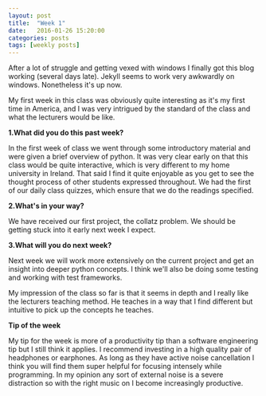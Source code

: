 ```yaml
---
layout: post
title:  "Week 1"
date:   2016-01-26 15:20:00
categories: posts
tags: [weekly posts]
---
```


After a lot of struggle and getting vexed with windows I finally got this blog
working (several days late). Jekyll seems to work very awkwardly on windows.
Nonetheless it's up now.

My first week in this class was obviously quite interesting as it's my first
time in America, and I was very intrigued by the standard of the class and what
the lecturers would be like.


**1.What did you do this past week?**

In the first week of class we went through some introductory material
and were given a brief overview of python. It was very clear early on that
this class would be quite interactive, which is very different to my
home university in Ireland. That said I find it quite enjoyable as you get
to see the thought process of other students expressed throughout. We had the
first of our daily class quizzes, which ensure that we do the readings
specified.

**2.What's in your way?**

We have received our first project, the collatz problem. We should be getting
stuck into it early next week I expect.

**3.What will you do next week?**

Next week we will work more extensively on the current project and get
an insight into deeper python concepts. I think we'll also be doing some
testing and working with test frameworks.


My impression of the class so far is that it seems in depth and I really like
the lecturers teaching method. He teaches in a way that I find different but
intuitive to pick up the concepts he teaches.

**Tip of the week**

My tip for the week is more of a productivity tip than a software
engineering tip but I still think it applies. I recommend investing in
a high quality pair of headphones or earphones. As long as they have active
noise cancellation I think you will find them super helpful for focusing
intensely while programming. In my opinion any sort of external noise is
a severe distraction so with the right music on I become increasingly
productive.
